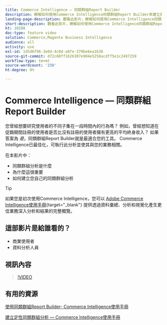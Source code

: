 ```yaml
---
title: Commerce Intelligence — 同類群組Report Builder
description: 瞭解如何使用Commerce Intelligence同類群組Report Builder來建立與您的業務相關的最佳化報表和分析。
landing-page-description: 觀看此影片，瞭解如何使用Commerce Intelligence同類群組Report Builder建立與您的業務相關的最佳化報表和分析。
short-description: 觀看此影片，瞭解如何使用Commerce Intelligence同類群組Report Builder建立與您的業務相關的最佳化報表和分析。
kt: 10288
doc-type: feature video
solution: Commerce,Magento Business Intelligence
audience: all
activity: use
exl-id: 1d5d6f96-3e0d-4c0d-a8fe-370be6ea1b38
source-git-commit: d72c60ff1626307e904e5258acdff5e1c2497259
workflow-type: tm+mt
source-wordcount: '250'
ht-degree: 0%

---
```


# Commerce Intelligence — 同類群組Report Builder

您曾經想要研究使用者的不同子集在一段時間內的行為嗎？ 例如，曾經想知道在促銷期間註冊的使用者是否比沒有註冊的使用者擁有更高的平均終身收入？ 如果答案為 _是_，同類群組Report Builder就是最適合您的工具。 Commerce Intelligence已最佳化，可執行此分析並使其與您的業務相關。

在本影片中：

- 同類群組分析是什麼
- 為什麼這很重要
- 如何建立您自己的同類群組分析

>[!TIP]
>
>如果您是初次使用Commerce Intelligence，您可以 [Adobe Commerce Intelligence使用手冊](https://experienceleague.adobe.com/docs/commerce-business-intelligence/mbi/guide-overview.html){target="_blank"} 提供透過資料彙總、分析和視覺化產生更佳業務深入分析和結果的完整概覽。

## 這部影片是給誰看的？

- 商業使用者
- 資料分析人員

## 視訊內容

>[!VIDEO](https://video.tv.adobe.com/v/342407?quality=12&learn=on)

## 有用的資源

[使用同類群組Report Builder- Commerce Intelligence使用手冊](https://experienceleague.adobe.com/docs/commerce-business-intelligence/mbi/analyze/sql/cohort-rpt-bldr.html)

[建立定性同類群組分析 — Commerce Intelligence使用手冊](https://experienceleague.adobe.com/docs/commerce-business-intelligence/mbi/analyze/sql/create-qual-cohort-analysis.html)
